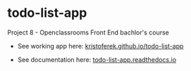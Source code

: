 # todo-list-app
Project 8 - Openclassrooms Front End bachlor's course

- See working app here:
  [kristoferek.github.io/todo-list-app](https://kristoferek.github.io/todo-list-app/)

- See documentation here:
  [todo-list-app.readthedocs.io](http://todo-list-app.readthedocs.io/)
